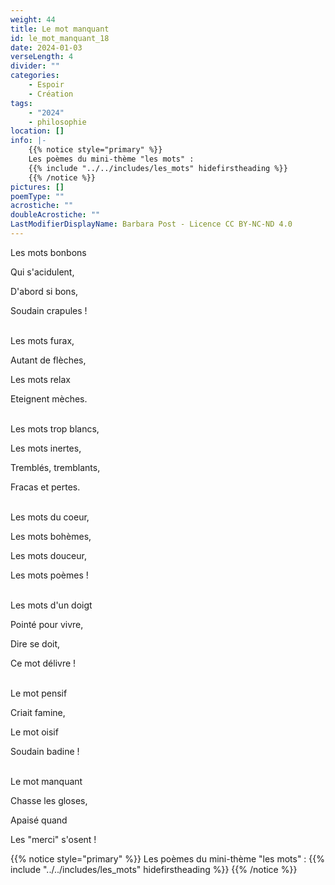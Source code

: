 ```yaml
---
weight: 44
title: Le mot manquant
id: le_mot_manquant_18
date: 2024-01-03
verseLength: 4
divider: ""
categories:
    - Espoir
    - Création
tags:
    - "2024"
    - philosophie
location: []
info: |-
    {{% notice style="primary" %}}
    Les poèmes du mini-thème "les mots" :
    {{% include "../../includes/les_mots" hidefirstheading %}}
    {{% /notice %}}
pictures: []
poemType: ""
acrostiche: ""
doubleAcrostiche: ""
LastModifierDisplayName: Barbara Post - Licence CC BY-NC-ND 4.0
---
```

Les mots bonbons

Qui s'acidulent,

D'abord si bons,

Soudain crapules !

 \
Les mots furax,

Autant de flèches,

Les mots relax

Eteignent mèches.

 \
Les mots trop blancs,

Les mots inertes,

Tremblés, tremblants,

Fracas et pertes.

 \
Les mots du coeur,

Les mots bohèmes,

Les mots douceur,

Les mots poèmes !

 \
Les mots d'un doigt

Pointé pour vivre,

Dire se doit,

Ce mot délivre !

 \
Le mot pensif

Criait famine,

Le mot oisif

Soudain badine !

 \
Le mot manquant

Chasse les gloses,

Apaisé quand

Les "merci" s'osent !

{{% notice style="primary" %}}
Les poèmes du mini-thème "les mots" :
{{% include "../../includes/les_mots" hidefirstheading %}}
{{% /notice %}}